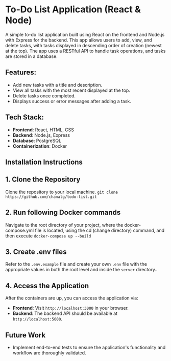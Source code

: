 # To-Do List Application (React & Node)

A simple to-do list application built using React on the frontend and Node.js with Express for the backend. This app allows users to add, view, and delete tasks, with tasks displayed in descending order of creation (newest at the top). The app uses a RESTful API to handle task operations, and tasks are stored in a database.

## Features:
- Add new tasks with a title and description.
- View all tasks with the most recent displayed at the top.
- Delete tasks once completed.
- Displays success or error messages after adding a task.

## Tech Stack:
- **Frontend**: React, HTML, CSS
- **Backend**: Node.js, Express
- **Database**: PostgreSQL
- **Containerization**: Docker

## Installation Instructions

## 1. Clone the Repository
Clone the repository to your local machine.
`git clone https://github.com/chamalg/todo-list.git`


## 2. Run following Docker commands
Navigate to the root directory of your project, where the docker-compose.yml file is located, using the cd (change directory) command, and then execute `docker-compose up --build`
 
## 3. Create .env files
Refer to the `.env.example` file and create your own `.env` file with the appropriate values in both the root level and inside the `server` directory..

## 4. Access the Application
After the containers are up, you can access the application via:

- **Frontend**: Visit `http://localhost:3000` in your browser.
- **Backend**: The backend API should be available at `http://localhost:5000`.

## Future Work

- Implement end-to-end tests to ensure the application's functionality and workflow are thoroughly validated.
